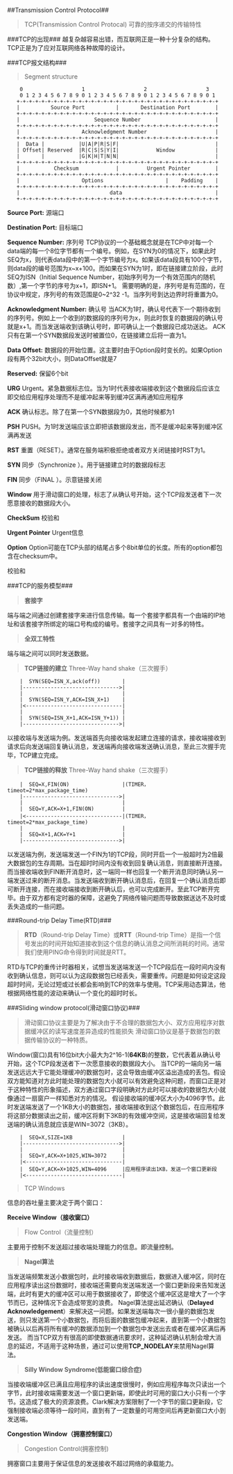 ##Transmission Control Protocol##
>TCP(Transmission Control Protocal)
>可靠的按序递交的传输特性

###TCP的出现###
越复杂越容易出错，而互联网正是一种十分复杂的结构。TCP正是为了应对互联网络各种故障的设计。

###TCP报文结构###
>Segment structure

```
    0                   1                   2                   3
    0 1 2 3 4 5 6 7 8 9 0 1 2 3 4 5 6 7 8 9 0 1 2 3 4 5 6 7 8 9 0 1
   +-+-+-+-+-+-+-+-+-+-+-+-+-+-+-+-+-+-+-+-+-+-+-+-+-+-+-+-+-+-+-+-+
   |          Source Port          |       Destination Port        |
   +-+-+-+-+-+-+-+-+-+-+-+-+-+-+-+-+-+-+-+-+-+-+-+-+-+-+-+-+-+-+-+-+
   |                        Sequence Number                        |
   +-+-+-+-+-+-+-+-+-+-+-+-+-+-+-+-+-+-+-+-+-+-+-+-+-+-+-+-+-+-+-+-+
   |                    Acknowledgment Number                      |
   +-+-+-+-+-+-+-+-+-+-+-+-+-+-+-+-+-+-+-+-+-+-+-+-+-+-+-+-+-+-+-+-+
   |  Data |           |U|A|P|R|S|F|                               |
   | Offset| Reserved  |R|C|S|S|Y|I|            Window             |
   |       |           |G|K|H|T|N|N|                               |
   +-+-+-+-+-+-+-+-+-+-+-+-+-+-+-+-+-+-+-+-+-+-+-+-+-+-+-+-+-+-+-+-+
   |           Checksum            |         Urgent Pointer        |
   +-+-+-+-+-+-+-+-+-+-+-+-+-+-+-+-+-+-+-+-+-+-+-+-+-+-+-+-+-+-+-+-+
   |                    Options                    |    Padding    |
   +-+-+-+-+-+-+-+-+-+-+-+-+-+-+-+-+-+-+-+-+-+-+-+-+-+-+-+-+-+-+-+-+
   |                             data                              |
   +-+-+-+-+-+-+-+-+-+-+-+-+-+-+-+-+-+-+-+-+-+-+-+-+-+-+-+-+-+-+-+-+
```
**Source Port:**
源端口

**Destination Port:**
目标端口

**Sequence Number:**
序列号
TCP协议的一个基础概念就是在TCP中对每一个data端的每一个8位字节都有一个编号。例如，在SYN为0的情况下，如果此时SEQ为x，则代表data段中的第一个字节编号为x。如果该data段具有100个字节，则data段的编号范围为x~x+100。而如果在SYN为1时，即在链接建立阶段，此时SEQ为ISN（Initial Sequence Number，初始序列号为一个有效范围内的随机数）,第一个字节的序号为x+1，即ISN+1。
需要明确的是，序列号是有范围的，在协议中规定，序列号的有效范围是0~2^32 -1。当序列号到达边界时将重置为0。

**Acknowledgment Number:**
确认号
当ACK为1时，确认号代表下一个期待收到的序列号。例如上一个收到的数据段的序列号为x，则此时恢复的数据段的确认号就是x+1。而当发送端收到该确认号时，即可确认上一个数据段已成功送达。
ACK只有在第一个SYN数据段发送时被置位0，在链接建立后将一直为1。

**Data Offset:**
数据段的开始位置。这主要时由于Option段时变长的。如果Option段有两个32bit大小，则DataOffset就是7

**Reserved:**
保留6个bit

**URG**
Urgent。紧急数据标志位。当为1时代表接收端接收到这个数据段后应该立即交给应用程序处理而不是缓冲起来等到缓冲区满再通知应用程序

**ACK**
确认标志。除了在第一个SYN数据段为0，其他时候都为1

**PSH**
PUSH。为1时发送端应该立即把该数据段发出，而不是缓冲起来等到缓冲区满再发送

**RST**
重置（RESET）。通常在服务端积极拒绝或者双方关闭链接时RST为1。

**SYN**
同步（Synchronize ）。用于链接建立时的数据段标志

**FIN**
同步（FINAL ）。示意链接关闭

**Window**
用于滑动窗口的处理，标志了从确认号开始，这个TCP段发送者下一次愿意接收的数据段大小。

**CheckSum**
校验和

**Urgent Pointer**
Urgent信息

**Option**
Option可能在TCP头部的结尾占多个8bit单位的长度。所有的option都包含在checksum中。

校验和

###TCP的服务模型###
>**套接字**

端与端之间通过创建套接字来进行信息传输。每一个套接字都具有一个由端的IP地址和该套接字所绑定的端口号构成的编号。套接字之间具有一对多的特性。

>**全双工特性**

端与端之间可以同时发送数据。



>**TCP链接的建立**
>Three-Way hand shake（三次握手）

```
	|  SYN(SEQ=ISN_X,ack(off))       |
	|------------------------------->|
	|                                |
	|  SYN(SEQ=ISN_Y,ACK=ISN_X+1)    |			
	|<-------------------------------|
	|                                |
	|  SYN(SEQ=ISN_X+1,ACK=ISN_Y+1)) |	  
	|------------------------------->|
```
以接收端与发送端为例。发送端首先向接收端发起建立连接的请求，接收端接收到请求后向发送端回复确认消息，发送端再向接收端发送确认消息，至此三次握手完毕，TCP建立完成。

>**TCP链接的释放**
>Three-Way hand shake（三次握手）

```
	|  SEQ=X,FIN(ON)                 |(TIMER，timeot=2*max_package_time)
	|------------------------------->|
	|                                |
	|  SEQ=Y,ACK=X+1,FIN(ON)         |			
	|<-------------------------------|(TIMER，timeot=2*max_package_time)
	|                                |
	|  SEQ=X+1,ACK=Y+1               |	  
	|------------------------------->|
```

以发送端为例，发送端发送一个FIN为1的TCP段，同时开启一个一般超时为2倍最大数据包的生存周期。当在超时时间内没有收到回复确认消息，则直接断开连接。而当接收端收到FIN断开消息时，这一端同一样也回复一个断开消息同时确认另一端发送过来的断开消息。当发送端收到断开确认消息后，在回复一个确认消息后即可断开连接，而在接收端接收到断开确认后，也可以完成断开。至此TCP断开完毕。由于双方都有定时器的保障，这避免了网络传输问题而导致数据送达不及时或丢失造成的一些问题。

###Round-trip Delay Time(RTD)###
>**RTD**（Round-trip Delay Time）或**RTT**（Round-trip Time）是指一个信号发出的时间开始知道接收到这个信息的确认消息之间所消耗的时间。通常我们使用PING命令得到时间就是RTT。

RTD与TCP的重传计时器相关，试想当发送端发送一个TCP段后在一段时间内没有收到确认信息，则可以认为这段数据包已经丢失，需要重传。问题是如何设定这段超时时间，无论过短或过长都会影响到TCP的效率与使用。TCP采用动态算法，他根据网络性能的波动来确认一个变化的超时时长。

###Sliding window protocol(滑动窗口协议)###
>滑动窗口协议主要是为了解决由于不合理的数据包大小、双方应用程序对数据缓冲区的读写速度差异造成的性能损失
>滑动窗口协议是基于数据包的数据传输协议的一种特质。

Window(窗口)具有16位bit大小最大为2^16-1(**64KB**)的整数，它代表着从确认号开始，这个TCP段发送者下一次愿意接收的数据段大小。
当TCP的一端向另一端发送远远大于它能处理缓冲的数据包时，这会导致由缓冲区溢出造成的丢包。假设双方能知道对方此时能处理的数据包大小就可以有效避免这种问题，而窗口正是对于这种特性的形象描述，双方通过窗口字段明确对方此时可以接收的数据包大小就像通过一扇窗户一样知悉对方的情况。
假设接收端的缓冲区大小为4096字节。此时发送端发送了一个1KB大小的数据包，接收端接收到这个数据包后，在应用程序将这部分数据读出之前，缓冲区将剩下3KB的有效缓冲空间，这是接收端回复给发送端的确认消息就应该是WIN=3072（3KB）。

```
	|  SEQ=X,SIZE=1KB                |
	|------------------------------->|
	|                                |
	|  SEQ=Y,ACK=X+1025,WIN=3072     |			
	|<-------------------------------|
	|  SEQ=Y,ACK=X+1025,WIN=4096     |应用程序读出1KB，发送一个窗口更新段			
	|<-------------------------------|
```

>TCP Windows

信息的吞吐量主要决定于两个窗口：

**Receive Window（接收窗口）**
>Flow Control（流量控制）

主要用于控制不发送超过接收端处理能力的信息。即流量控制。

>**Nagel算法**

当发送端频繁发送小数据包时，此时接收端收到数据后，数据进入缓冲区，同时在应用程序读出这份数据时，接收端还需要向发送端发送一个窗口更新段来告知发送端，此时有更大的缓冲区可以用于数据接收了，即使这个缓冲区这是增大了一个字节而已，这种情况下会造成带宽的浪费。
Nagel算法提出延迟确认（**Delayed Acknowledgement**）来解决这一问题。如果发送端每次一很小量的数据包发送，则只发送第一个小数据包，而将后面的数据包缓冲起来，直到第一个小数据包被确认以后再将所有缓冲的数据添加到一个数据包中发送出去或者在缓冲区满后再发送。
而当TCP双方有很高的即使数据通讯要求时，这种延迟确认机制会增大消息的延迟，不适用于这种场景，通过可以使用**TCP_NODELAY**来禁用Nagel算法。

>**Silly Window Syndrome(低能窗口综合症)**

当接收端缓冲区已满且应用程序的读出速度很慢时，例如应用程序每次只读出一个字节，此时接收端需要发送一个窗口更新端，即使此时可用的窗口大小只有一个字节。这造成了极大的资源浪费。Clark解决方案限制了一个字节的窗口更新段，它强制接收端必须等待一段时间，直到有了一定数量的可用空间后再更新窗口大小到发送端。


**Congestion Window（拥塞控制窗口）**
>Congestion Control(拥塞控制)

拥塞窗口主要用于保证信息的发送接收不超过网络的承载能力。










